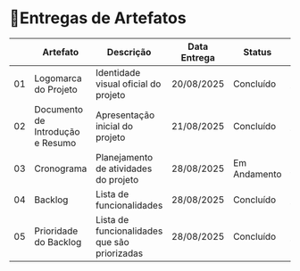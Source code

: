 # 📌Entregas de Artefatos

|  | Artefato                         | Descrição                                     |Data Entrega|    Status   |     Link no Repositório      |
|----|----------------------------------|-----------------------------------------------|------------|-------------|------------------------------|
| 01 | Logomarca do Projeto             | Identidade visual oficial do projeto          | 20/08/2025 | Concluído   | [Ver Arquivo](https://avatars.githubusercontent.com/u/225202733?v=4) |
| 02 | Documento de Introdução e Resumo | Apresentação inicial do projeto               | 21/08/2025 | Concluído   | [Ver Arquivo](https://github.com/sandreiadias-ship-it/CYBER-HAWKS/blob/6b6f8afd5b350df88bde2c4c971327c9d3b0e7c3/README.md)|
| 03 | Cronograma                       | Planejamento de atividades do projeto         | 28/08/2025 | Em Andamento| [Ver Arquivo](https://github.com/users/sandreiadias-ship-it/projects/10/views/4)|
| 04 | Backlog                          | Lista de funcionalidades         | 28/08/2025 | Concluído | [Ver Arquivo](https://github.com/sandreiadias-ship-it/CYBER-HAWKS/blob/bf2bb9d220f4073bc1a760e8ea26bc58129a7775/BACKLOG.md)|
| 05 | Prioridade do Backlog                          | Lista de funcionalidades que são priorizadas          | 28/08/2025 | Concluído | [Ver Arquivo](https://github.com/sandreiadias-ship-it/CYBER-HAWKS/blob/98d07b3e9b19707cd421cda06ba89b989b7271cb/PRIORIDADE%20DO%20BACKLOG.md)|

